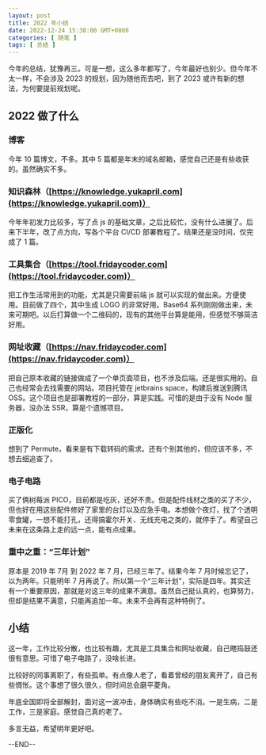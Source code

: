 ```yaml
---
layout: post
title: 2022 年小结
date: 2022-12-24 15:38:00 GMT+0800
categories: [ 随笔 ]
tags: [ 总结 ]
---
```


今年的总结，犹豫再三。可是一想，这么多年都写了，今年最好也别少。但今年不太一样，不会涉及 2023 的规划，因为随他而去吧，到了 2023 或许有新的想法，为何要提前规划呢。

<!-- more -->

## 2022 做了什么

### 博客

今年 10 篇博文，不多。其中 5 篇都是年末的域名邮箱，感觉自己还是有些收获的。虽然确实不多。

### 知识森林（[https://knowledge.yukapril.com](https://knowledge.yukapril.com)）

今年年初发力比较多，写了点 js 的基础文章，之后比较忙，没有什么进展了。后来下半年，改了点方向，写各个平台 CI/CD 部署教程了。结果还是没时间，仅完成了 1 篇。

### 工具集合（[https://tool.fridaycoder.com](https://tool.fridaycoder.com)）

把工作生活常用到的功能，尤其是只需要前端 js 就可以实现的做出来。方便使用。目前做了四个，其中生成 LOGO 的非常好用。Base64 系列刚刚做出来，未来可期吧。以后打算做一个二维码的，现有的其他平台算是能用，但感觉不够简洁好用。

### 网址收藏（[https://nav.fridaycoder.com](https://nav.fridaycoder.com)）

把自己原本收藏的链接做成了一个单页面项目，也不涉及后端。还是很实用的。自己也经常会去找需要的网站。项目托管在 jetbrains space，构建后推送到腾讯 OSS。这个项目也是部署教程的一部分，算是实践。可惜的是由于没有 Node 服务器，没办法 SSR，算是个遗憾项目。

### 正版化

想到了 Permute，看来是有下载转码的需求。还有个别其他的，但应该不多，不想去细追查了。

### 电子电路

买了俩树莓派 PICO，目前都是吃灰，还好不贵。但是配件线材之类的买了不少，但也好在用这些配件修好了家里的台灯以及应急手电。本想做个夜灯，找了个透明零食罐，一想不能打孔，还得搞霍尔开关、无线充电之类的，就停手了。希望自己未来在这条路上走的远一点，能有点成果。

### 重中之重：“三年计划”

原本是 2019 年 7月 到 2022 年 7 月，已经三年了。结果今年 7 月时候忘记了，以为两年。只能明年 7 月再说了。所以第一个“三年计划”，实际是四年。其实还有一个重要原因，那就是对这三年的成果不满意。虽然自己挺认真的，也算努力，但却是结果不满意，只能再追加一年。未来不会再有这种特例了。

## 小结

这一年，工作比较分散，也比较有趣，尤其是工具集合和网址收藏，自己瞎捣鼓还很有意思。可惜了电子电路了，没啥长进。

比较好的同事离职了，有些孤单。有点像人老了，看着曾经的朋友离开了，自己有些惆怅。这个事想了很久很久，但时间总会磨平菱角。

年底全国即将全部解封，面对这一波冲击，身体确实有些吃不消。一是生病，二是工作，三是家庭。感觉自己真的老了。

多言无益，希望明年更好吧。

--END--
